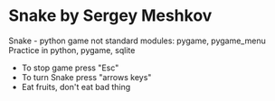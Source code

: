 # Snake by Sergey Meshkov
Snake - python game
not standard modules: pygame, pygame_menu
Practice in python, pygame, sqlite
- To stop game press "Esc"
- To turn Snake press "arrows keys"
- Eat fruits, don't eat bad thing
